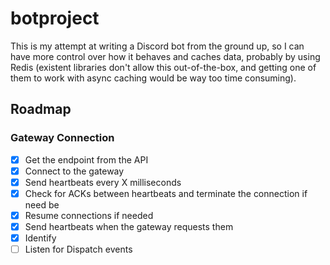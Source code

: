 # botproject

This is my attempt at writing a Discord bot from the ground up, so I can have more control over how it behaves and caches data, probably by using Redis (existent libraries don't allow this out-of-the-box, and getting one of them to work with async caching would be way too time consuming).

## Roadmap

### Gateway Connection

- [x] Get the endpoint from the API
- [x] Connect to the gateway
- [x] Send heartbeats every X milliseconds
- [x] Check for ACKs between heartbeats and terminate the connection if need be
- [x] Resume connections if needed
- [x] Send heartbeats when the gateway requests them
- [x] Identify
- [ ] Listen for Dispatch events